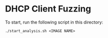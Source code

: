 # DHCP Client Fuzzing

To start, run the following script in this directory:

```
./start_analysis.sh <IMAGE NAME>
```

